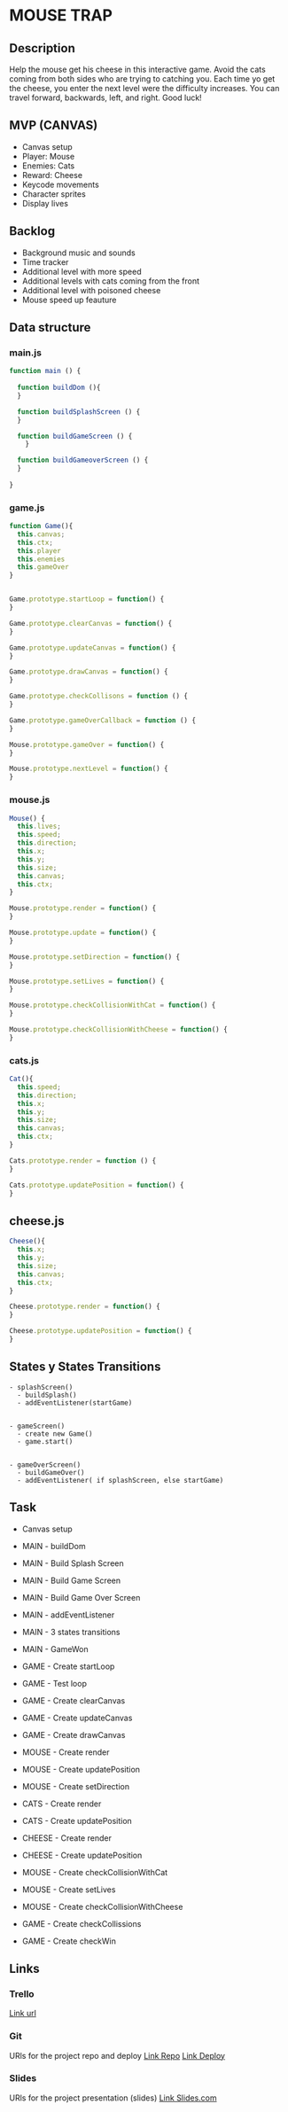 # MOUSE TRAP

## 

## Description

Help the mouse get his cheese in this interactive game. Avoid the cats coming from both sides who are trying to catching you. Each time yo get the cheese, you enter the next level were the difficulty increases. You can travel forward, backwards, left, and right. Good luck!

## 

## MVP (CANVAS)

- Canvas setup
- Player: Mouse 
- Enemies: Cats
- Reward: Cheese
- Keycode movements
- Character sprites
- Display lives

## 

## Backlog

- Background music and sounds
- Time tracker
- Additional level with more speed
- Additional levels with cats coming from the front
- Additional level with poisoned cheese
- Mouse speed up feauture

## 

## Data structure

### main.js

```js
function main () {
  
  function buildDom (){
  }

  function buildSplashScreen () {
  }

  function buildGameScreen () {
	}

  function buildGameoverScreen () {
  }
  
}
```



### game.js

```js
function Game(){
  this.canvas;
  this.ctx;
  this.player
  this.enemies
  this.gameOver
}


Game.prototype.startLoop = function() {
}

Game.prototype.clearCanvas = function() {
}

Game.prototype.updateCanvas = function() {
}

Game.prototype.drawCanvas = function() {
}

Game.prototype.checkCollisons = function () {
}

Game.prototype.gameOverCallback = function () {
}

Mouse.prototype.gameOver = function() {
}

Mouse.prototype.nextLevel = function() {
}
```

### 

### mouse.js

```js
Mouse() {
  this.lives;
  this.speed;
  this.direction;
  this.x;
  this.y;
  this.size;
  this.canvas;
  this.ctx;
}

Mouse.prototype.render = function() {
}

Mouse.prototype.update = function() {
}

Mouse.prototype.setDirection = function() {
}

Mouse.prototype.setLives = function() {
}

Mouse.prototype.checkCollisionWithCat = function() {
}

Mouse.prototype.checkCollisionWithCheese = function() {
}
```

### 

### cats.js

```js
Cat(){
  this.speed;
  this.direction;
  this.x;
  this.y;
  this.size;
  this.canvas;
  this.ctx;
}

Cats.prototype.render = function () {
}

Cats.prototype.updatePosition = function() {
}
```



## cheese.js

```js
Cheese(){
  this.x;
  this.y;
  this.size;
  this.canvas;
  this.ctx;
}

Cheese.prototype.render = function() {
}

Cheese.prototype.updatePosition = function() {
}


```



## States y States Transitions

```
- splashScreen()
  - buildSplash()
  - addEventListener(startGame)
  
  
- gameScreen()
  - create new Game()
  - game.start()
  
  
- gameOverScreen()
  - buildGameOver()
  - addEventListener( if splashScreen, else startGame) 
```

## 

## Task

- Canvas setup

- MAIN - buildDom

- MAIN - Build Splash Screen

- MAIN - Build Game Screen

- MAIN - Build Game Over Screen

- MAIN - addEventListener

- MAIN - 3 states transitions

- MAIN - GameWon

- GAME - Create startLoop

- GAME -  Test loop

- GAME - Create clearCanvas

- GAME - Create updateCanvas

- GAME - Create drawCanvas

- MOUSE - Create render

- MOUSE - Create updatePosition

- MOUSE - Create setDirection

- CATS - Create render

- CATS - Create updatePosition

- CHEESE - Create render

- CHEESE - Create updatePosition

- MOUSE - Create checkCollisionWithCat

- MOUSE - Create setLives

- MOUSE - Create checkCollisionWithCheese

- GAME - Create checkCollissions

- GAME - Create checkWin

  

## Links

### Trello

[Link url](https://trello.com)

### Git

URls for the project repo and deploy [Link Repo](https://github.com/Gabriel0liver/skull-jumper) [Link Deploy](https://Gabriel0liver.github.io/skull-jumper/)

### Slides

URls for the project presentation (slides) [Link Slides.com](http://slides.com)